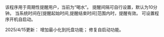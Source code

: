 该程序用于周期性提醒用户，当前为“喝水”。
提醒间隔可自行设置，默认为10分钟。
当系统时间在[提醒起始时间,提醒结束时间]范围内时，提醒有效。
可设置程序开机自启动。

2025/4/15更新：
增加最小化到托盘功能；
修复自启动功能。
